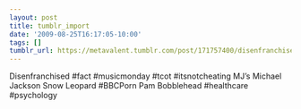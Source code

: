```yaml
---
layout: post
title: tumblr_import
date: '2009-08-25T16:17:05-10:00'
tags: []
tumblr_url: https://metavalent.tumblr.com/post/171757400/disenfranchised-fact-musicmonday-tcot
---
```

Disenfranchised #fact #musicmonday #tcot #itsnotcheating MJ’s Michael Jackson Snow Leopard #BBCPorn Pam Bobblehead #healthcare #psychology

